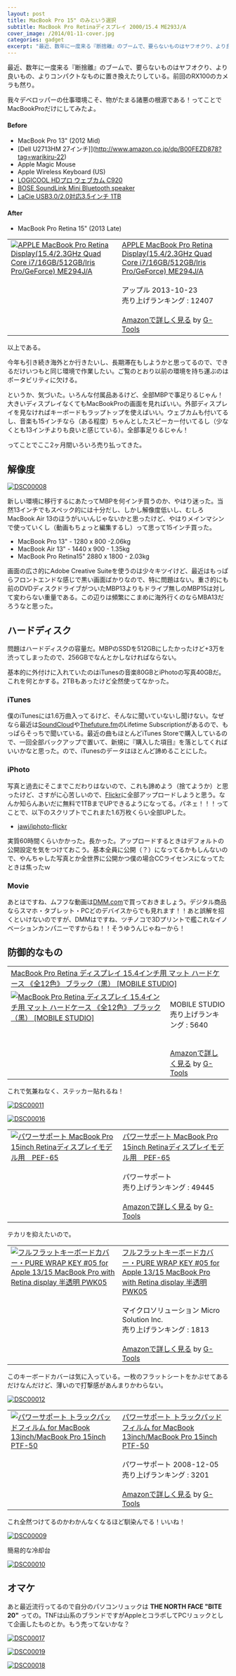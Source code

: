 ```yaml
---
layout: post
title: MacBook Pro 15" のみという選択
subtitle: MacBook Pro Retinaディスプレイ 2000/15.4 ME293J/A
cover_image: /2014/01-11-cover.jpg
categories: gadget
excerpt: "最近、数年に一度来る『断捨離』のブームで、要らないものはヤフオクり、より良いもの、よりコンパクトなものに置き換えたりしている。"
---
```


最近、数年に一度来る『断捨離』のブームで、要らないものはヤフオクり、より良いもの、よりコンパクトなものに置き換えたりしている。前回のRX100のカメラも然り。

我々デベロッパーの仕事環境こそ、物がたまる諸悪の根源である！ってことでMacBookProだけにしてみたよ。


#### Before

+ MacBook Pro 13" (2012 Mid)
+ [Dell U2713HM 27インチ]](http://www.amazon.co.jp/dp/B00FEZD878?tag=warikiru-22)
+ Apple Magic Mouse
+ Apple Wireless Keyboard (US)
+ [LOGICOOL HDプロ ウェブカム C920](http://www.amazon.co.jp/dp/B006NTPLJW?tag=warikiru-22)
+ [BOSE SoundLink Mini Bluetooth speaker](http://www.amazon.co.jp/dp/B00D89H1NO?tag=warikiru-22)
+ [LaCie USB3.0/2.0対応3.5インチ 1TB](http://www.amazon.co.jp/dp/B00D12RQPG?tag=warikiru-22)

#### After

+ MacBook Pro Retina 15" (2013 Late)

<table  class="g-tools_table"><tr><td valign="top"><span class="g-tools_img"><a href="http://www.amazon.co.jp/MacBook-Retina-Display-GeForce-ME294J/dp/B00G55EJWO%3FSubscriptionId%3D15SMZCTB9V8NGR2TW082%26tag%3Dwarikiru-22%26linkCode%3Dxm2%26camp%3D2025%26creative%3D165953%26creativeASIN%3DB00G55EJWO" target="_blank"><img src="http://ecx.images-amazon.com/images/I/51ZQGx%2BAsRL._SL160_.jpg"  alt="APPLE MacBook Pro Retina Display(15.4/2.3GHz Quad Core i7/16GB/512GB/Iris Pro/GeForce) ME294J/A" /></a></span></td><td valign="top"><span class="g-tools_body"><a href="http://www.amazon.co.jp/MacBook-Retina-Display-GeForce-ME294J/dp/B00G55EJWO%3FSubscriptionId%3D15SMZCTB9V8NGR2TW082%26tag%3Dwarikiru-22%26linkCode%3Dxm2%26camp%3D2025%26creative%3D165953%26creativeASIN%3DB00G55EJWO" target="_blank">APPLE MacBook Pro Retina Display(15.4/2.3GHz Quad Core i7/16GB/512GB/Iris Pro/GeForce) ME294J/A</a><img src="http://www.assoc-amazon.jp/e/ir?t=warikiru-22&l=ur2&o=9" width="1" height="1" style="border: none;" alt="" /><br /><br />アップル  2013-10-23<br />売り上げランキング : 12407<br /><br /><a href="http://www.amazon.co.jp/MacBook-Retina-Display-GeForce-ME294J/dp/B00G55EJWO%3FSubscriptionId%3D15SMZCTB9V8NGR2TW082%26tag%3Dwarikiru-22%26linkCode%3Dxm2%26camp%3D2025%26creative%3D165953%26creativeASIN%3DB00G55EJWO" target="_blank">Amazonで詳しく見る</a></span><span class="g-tools_by"> by <a href="http://www.goodpic.com/mt/aws/index.html" >G-Tools</a></span></td></tr></table>


以上である。

今年も引き続き海外とか行きたいし、長期滞在もしようかと思ってるので、できるだけいつもと同じ環境で作業したい。ご覧のとおり以前の環境を持ち運ぶのはポータビリティに欠ける。

というか、気づいた。いろんな付属品あるけど、全部MBPで事足りるじゃん！大きいディスプレイなくてもMacBookProの画面を見ればいい。外部ディスプレイを見なければキーボードもラップトップを使えばいい。ウェブカムも付いてるし、音楽も15インチなら（ある程度）ちゃんとしたスピーカー付いてるし（少なくとも13インチよりも良いと感じている）。全部事足りるじゃん！

ってことでここ2ヶ月間いろいろ売り払ってきた。

## 解像度


<a href="http://www.flickr.com/photos/t32k/11872510793/" title="DSC00008 by t32k, on Flickr"><img src="http://farm8.staticflickr.com/7378/11872510793_70bba7ecc9_b.jpg" alt="DSC00008"></a>


新しい環境に移行するにあたってMBPを何インチ買うのか、やはり迷った。当然13インチでもスペック的には十分だし、しかし解像度低いし、むしろMacBook Air 13のほうがいいんじゃないかと思ったけど、やはりメインマシンで使っていくし（動画もちょっと編集するし）って思って15インチ買った。

+ MacBook Pro 13" - 1280 x 800 -2.06kg
+ MacBook Air 13" - 1440 x 900 - 1.35kg
+ MacBook Pro Retina15" 2880 x 1800 - 2.03kg

画面の広さ的にAdobe Creative Suiteを使うのは少々キツイけど、最近はもっぱらフロントエンドな感じで黒い画面ばかりなので、特に問題はない。重さ的にも前のDVDディスクドライブがついたMBP13よりもドライブ無しのMBP15は対して変わらない重量である。この辺りは頻繁にこまめに海外行くのならMBA13だろうなと思った。

## ハードディスク

問題はハードディスクの容量だ。MBPのSSDを512GBにしたかったけど+3万を渋ってしまったので、256GBでなんとかしなければならない。

基本的に外付けに入れていたのはiTunesの音楽80GBとiPhotoの写真40GBだ。これを何とかする。2TBもあったけど全然使ってなかった。

### iTunes

僕のiTunesには1.6万曲入ってるけど、そんなに聞いていないし聞けない。なぜなら最近は[SoundCloud](https://soundcloud.com/)や[Thefuture.fm](http://www.thefuture.fm/)のLifetime Subscriptionがあるので、もっぱらそっちで聞いている。最近の曲もほとんどiTunes Storeで購入しているので、一回全部バックアップで置いて、新規に『購入した項目』を落としてくればいいかなと思った。ので、iTunesのデータはほとんど諦めることにした。

### iPhoto 

写真と過去にそこまでこだわりはないので、これも諦めよう（捨てようか）と思ったけど、さすがに心苦しいので、[Flickr](http://www.flickr.com/)に全部アップロードしようと思う。なんか知らんあいだに無料で1TBまでUPできるようになってる。パネェ！！！ってことで、以下のスクリプトでこれまた1.6万枚くらい全部UPした。

+ [jawj/iphoto-flickr](https://github.com/jawj/iphoto-flickr)

実質60時間くらいかかった。長かった。アップロードするときはデフォルトの公開設定を気をつけておこう。基本全員に公開（？）になってるかもしんないので、やんちゃした写真とか全世界に公開かつ僕の場合CCライセンスになってたときは焦ったｗ

### Movie

あとはですね、ムフフな動画は[DMM.com](http://www.dmm.com/)で買っておきましょう。デジタル商品ならスマホ・タブレット・PCどのデバイスからでも見れます！！あと誤解を招くといけないのですが、DMMはですね、ツチノコで3Dプリントで艦これなイノベーションカンパニーですからね！！そうゆうんじゃねーから！

## 防御的なもの


<table  class="g-tools_table"><tr><td colspan="2"><span class="g-tools_title"><a href="http://www.amazon.co.jp/MacBook-15-4%E3%82%A4%E3%83%B3%E3%83%81%E7%94%A8-%E3%83%96%E3%83%A9%E3%83%83%E3%82%AF%EF%BC%88%E9%BB%92%EF%BC%89-MOBILE-STUDIO/dp/B009A4YKXA%3FSubscriptionId%3D15SMZCTB9V8NGR2TW082%26tag%3Dwarikiru-22%26linkCode%3Dxm2%26camp%3D2025%26creative%3D165953%26creativeASIN%3DB009A4YKXA" target="_blank">MacBook Pro Retina ディスプレイ 15.4インチ用 マット ハードケース 《全12色》 ブラック（黒） [MOBILE STUDIO]</a><img src="http://www.assoc-amazon.jp/e/ir?t=warikiru-22&l=ur2&o=9" width="1" height="1" style="border: none;" alt="" /></span></td></tr><tr><td valign="top"><span class="g-tools_img"><a href="http://www.amazon.co.jp/MacBook-15-4%E3%82%A4%E3%83%B3%E3%83%81%E7%94%A8-%E3%83%96%E3%83%A9%E3%83%83%E3%82%AF%EF%BC%88%E9%BB%92%EF%BC%89-MOBILE-STUDIO/dp/B009A4YKXA%3FSubscriptionId%3D15SMZCTB9V8NGR2TW082%26tag%3Dwarikiru-22%26linkCode%3Dxm2%26camp%3D2025%26creative%3D165953%26creativeASIN%3DB009A4YKXA" target="_blank"><img src="http://ecx.images-amazon.com/images/I/21ghGdXBnuL._SL160_.jpg"  alt="MacBook Pro Retina ディスプレイ 15.4インチ用 マット ハードケース 《全12色》 ブラック（黒） [MOBILE STUDIO]" /></a></span></td><td valign="top"><span class="g-tools_body"><br />MOBILE STUDIO  <br />売り上げランキング : 5640<br /><br /><br /><a href="http://www.amazon.co.jp/MacBook-15-4%E3%82%A4%E3%83%B3%E3%83%81%E7%94%A8-%E3%83%96%E3%83%A9%E3%83%83%E3%82%AF%EF%BC%88%E9%BB%92%EF%BC%89-MOBILE-STUDIO/dp/B009A4YKXA%3FSubscriptionId%3D15SMZCTB9V8NGR2TW082%26tag%3Dwarikiru-22%26linkCode%3Dxm2%26camp%3D2025%26creative%3D165953%26creativeASIN%3DB009A4YKXA" target="_blank">Amazonで詳しく見る</a></span><span class="g-tools_by"> by <a href="http://www.goodpic.com/mt/aws/index.html" >G-Tools</a></span></td></tr></table>


これで気兼ねなく、ステッカー貼れるね！

<a href="http://www.flickr.com/photos/t32k/11872510353/" title="DSC00011 by t32k, on Flickr"><img src="http://farm3.staticflickr.com/2844/11872510353_e81f5f1222_b.jpg" alt="DSC00011"></a>


<a href="http://www.flickr.com/photos/t32k/11872509443/" title="DSC00016 by t32k, on Flickr"><img src="http://farm3.staticflickr.com/2888/11872509443_9ff0cf8980_b.jpg" alt="DSC00016"></a>


<table  class="g-tools_table"><tr><td valign="top"><span class="g-tools_img"><a href="http://www.amazon.co.jp/%E3%83%91%E3%83%AF%E3%83%BC%E3%82%B5%E3%83%9D%E3%83%BC%E3%83%88-MacBook-Pro-15inch-Retina%E3%83%87%E3%82%A3%E3%82%B9%E3%83%97%E3%83%AC%E3%82%A4%E3%83%A2%E3%83%87%E3%83%AB%E7%94%A8-PEF-65/dp/B008RTRZJA%3FSubscriptionId%3D15SMZCTB9V8NGR2TW082%26tag%3Dwarikiru-22%26linkCode%3Dxm2%26camp%3D2025%26creative%3D165953%26creativeASIN%3DB008RTRZJA" target="_blank"><img src="http://ecx.images-amazon.com/images/I/41qiBVxxB2L._SL160_.jpg"  alt="パワーサポート MacBook Pro 15inch Retinaディスプレイモデル用　PEF-65" /></a></span></td><td valign="top"><span class="g-tools_body"><a href="http://www.amazon.co.jp/%E3%83%91%E3%83%AF%E3%83%BC%E3%82%B5%E3%83%9D%E3%83%BC%E3%83%88-MacBook-Pro-15inch-Retina%E3%83%87%E3%82%A3%E3%82%B9%E3%83%97%E3%83%AC%E3%82%A4%E3%83%A2%E3%83%87%E3%83%AB%E7%94%A8-PEF-65/dp/B008RTRZJA%3FSubscriptionId%3D15SMZCTB9V8NGR2TW082%26tag%3Dwarikiru-22%26linkCode%3Dxm2%26camp%3D2025%26creative%3D165953%26creativeASIN%3DB008RTRZJA" target="_blank">パワーサポート MacBook Pro 15inch Retinaディスプレイモデル用　PEF-65</a><img src="http://www.assoc-amazon.jp/e/ir?t=warikiru-22&l=ur2&o=9" width="1" height="1" style="border: none;" alt="" /><br /><br />パワーサポート  <br />売り上げランキング : 49445<br /><br /><a href="http://www.amazon.co.jp/%E3%83%91%E3%83%AF%E3%83%BC%E3%82%B5%E3%83%9D%E3%83%BC%E3%83%88-MacBook-Pro-15inch-Retina%E3%83%87%E3%82%A3%E3%82%B9%E3%83%97%E3%83%AC%E3%82%A4%E3%83%A2%E3%83%87%E3%83%AB%E7%94%A8-PEF-65/dp/B008RTRZJA%3FSubscriptionId%3D15SMZCTB9V8NGR2TW082%26tag%3Dwarikiru-22%26linkCode%3Dxm2%26camp%3D2025%26creative%3D165953%26creativeASIN%3DB008RTRZJA" target="_blank">Amazonで詳しく見る</a></span><span class="g-tools_by"> by <a href="http://www.goodpic.com/mt/aws/index.html" >G-Tools</a></span></td></tr></table>

テカリを抑えたいので。

<table  class="g-tools_table"><tr><td valign="top"><span class="g-tools_img"><a href="http://www.amazon.co.jp/%E3%83%95%E3%83%AB%E3%83%95%E3%83%A9%E3%83%83%E3%83%88%E3%82%AD%E3%83%BC%E3%83%9C%E3%83%BC%E3%83%89%E3%82%AB%E3%83%90%E3%83%BC%E3%83%BBPURE-MacBook-Retina-display-PWK05/dp/B008TQTIEQ%3FSubscriptionId%3D15SMZCTB9V8NGR2TW082%26tag%3Dwarikiru-22%26linkCode%3Dxm2%26camp%3D2025%26creative%3D165953%26creativeASIN%3DB008TQTIEQ" target="_blank"><img src="http://ecx.images-amazon.com/images/I/413Wd3NgfaL._SL160_.jpg"  alt="フルフラットキーボードカバー・PURE WRAP KEY #05 for Apple 13/15 MacBook Pro with Retina display 半透明 PWK05" /></a></span></td><td valign="top"><span class="g-tools_body"><a href="http://www.amazon.co.jp/%E3%83%95%E3%83%AB%E3%83%95%E3%83%A9%E3%83%83%E3%83%88%E3%82%AD%E3%83%BC%E3%83%9C%E3%83%BC%E3%83%89%E3%82%AB%E3%83%90%E3%83%BC%E3%83%BBPURE-MacBook-Retina-display-PWK05/dp/B008TQTIEQ%3FSubscriptionId%3D15SMZCTB9V8NGR2TW082%26tag%3Dwarikiru-22%26linkCode%3Dxm2%26camp%3D2025%26creative%3D165953%26creativeASIN%3DB008TQTIEQ" target="_blank">フルフラットキーボードカバー・PURE WRAP KEY #05 for Apple 13/15 MacBook Pro with Retina display 半透明 PWK05</a><img src="http://www.assoc-amazon.jp/e/ir?t=warikiru-22&l=ur2&o=9" width="1" height="1" style="border: none;" alt="" /><br /><br />マイクロソリューション Micro Solution Inc.  <br />売り上げランキング : 1813<br /><br /><a href="http://www.amazon.co.jp/%E3%83%95%E3%83%AB%E3%83%95%E3%83%A9%E3%83%83%E3%83%88%E3%82%AD%E3%83%BC%E3%83%9C%E3%83%BC%E3%83%89%E3%82%AB%E3%83%90%E3%83%BC%E3%83%BBPURE-MacBook-Retina-display-PWK05/dp/B008TQTIEQ%3FSubscriptionId%3D15SMZCTB9V8NGR2TW082%26tag%3Dwarikiru-22%26linkCode%3Dxm2%26camp%3D2025%26creative%3D165953%26creativeASIN%3DB008TQTIEQ" target="_blank">Amazonで詳しく見る</a></span><span class="g-tools_by"> by <a href="http://www.goodpic.com/mt/aws/index.html" >G-Tools</a></span></td></tr></table>

このキーボードカバーは気に入っている。一枚のフラットシートをかぶせてあるだけなんだけど、薄いので打撃感があんまりかわらない。

<a href="http://www.flickr.com/photos/t32k/11872676654/" title="DSC00012 by t32k, on Flickr"><img src="http://farm4.staticflickr.com/3779/11872676654_80658ecfd1_b.jpg" alt="DSC00012"></a>



<table  class="g-tools_table"><tr><td valign="top"><span class="g-tools_img"><a href="http://www.amazon.co.jp/%E3%83%91%E3%83%AF%E3%83%BC%E3%82%B5%E3%83%9D%E3%83%BC%E3%83%88-%E3%83%88%E3%83%A9%E3%83%83%E3%82%AF%E3%83%91%E3%83%83%E3%83%89%E3%83%95%E3%82%A3%E3%83%AB%E3%83%A0-MacBook-13inch-15inch/dp/B001MD0HK2%3FSubscriptionId%3D15SMZCTB9V8NGR2TW082%26tag%3Dwarikiru-22%26linkCode%3Dxm2%26camp%3D2025%26creative%3D165953%26creativeASIN%3DB001MD0HK2" target="_blank"><img src="http://ecx.images-amazon.com/images/I/41Xg%2BvG4azL._SL160_.jpg"  alt="パワーサポート トラックパッドフィルム for MacBook 13inch/MacBook Pro 15inch PTF-50" /></a></span></td><td valign="top"><span class="g-tools_body"><a href="http://www.amazon.co.jp/%E3%83%91%E3%83%AF%E3%83%BC%E3%82%B5%E3%83%9D%E3%83%BC%E3%83%88-%E3%83%88%E3%83%A9%E3%83%83%E3%82%AF%E3%83%91%E3%83%83%E3%83%89%E3%83%95%E3%82%A3%E3%83%AB%E3%83%A0-MacBook-13inch-15inch/dp/B001MD0HK2%3FSubscriptionId%3D15SMZCTB9V8NGR2TW082%26tag%3Dwarikiru-22%26linkCode%3Dxm2%26camp%3D2025%26creative%3D165953%26creativeASIN%3DB001MD0HK2" target="_blank">パワーサポート トラックパッドフィルム for MacBook 13inch/MacBook Pro 15inch PTF-50</a><img src="http://www.assoc-amazon.jp/e/ir?t=warikiru-22&l=ur2&o=9" width="1" height="1" style="border: none;" alt="" /><br /><br />パワーサポート  2008-12-05<br />売り上げランキング : 3201<br /><br /><a href="http://www.amazon.co.jp/%E3%83%91%E3%83%AF%E3%83%BC%E3%82%B5%E3%83%9D%E3%83%BC%E3%83%88-%E3%83%88%E3%83%A9%E3%83%83%E3%82%AF%E3%83%91%E3%83%83%E3%83%89%E3%83%95%E3%82%A3%E3%83%AB%E3%83%A0-MacBook-13inch-15inch/dp/B001MD0HK2%3FSubscriptionId%3D15SMZCTB9V8NGR2TW082%26tag%3Dwarikiru-22%26linkCode%3Dxm2%26camp%3D2025%26creative%3D165953%26creativeASIN%3DB001MD0HK2" target="_blank">Amazonで詳しく見る</a></span><span class="g-tools_by"> by <a href="http://www.goodpic.com/mt/aws/index.html" >G-Tools</a></span></td></tr></table>

これ全然つけてるのかわかんなくなるほど馴染んでる！いいね！

<a href="http://www.flickr.com/photos/t32k/11873080476/" title="DSC00009 by t32k, on Flickr"><img src="http://farm6.staticflickr.com/5491/11873080476_094ef3cfbe_b.jpg" alt="DSC00009"></a>


簡易的な冷却台

<a href="http://www.flickr.com/photos/t32k/11873080646/" title="DSC00010 by t32k, on Flickr"><img src="http://farm8.staticflickr.com/7333/11873080646_96cf9f7d03_b.jpg" alt="DSC00010"></a>

## オマケ

あと最近流行ってるので自分のパソコンリュックは __THE NORTH FACE "BITE 20"__ っての。TNFは山系のブランドですがAppleとコラボしてPCリュックとして企画したものとか。もう売ってないかな？

<a href="http://www.flickr.com/photos/t32k/11873078736/" title="DSC00017 by t32k, on Flickr"><img src="http://farm4.staticflickr.com/3809/11873078736_0cc9c8221e_b.jpg" alt="DSC00017"></a>

<a href="http://www.flickr.com/photos/t32k/11873077606/" title="DSC00019 by t32k, on Flickr"><img src="http://farm8.staticflickr.com/7320/11873077606_0d2352457c_b.jpg" alt="DSC00019"></a>

<a href="http://www.flickr.com/photos/t32k/11872233275/" title="DSC00018 by t32k, on Flickr"><img src="http://farm3.staticflickr.com/2847/11872233275_d883f8340f_b.jpg" alt="DSC00018"></a>
